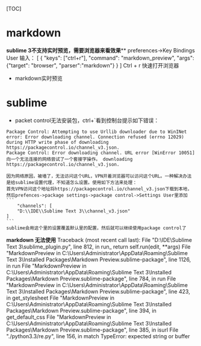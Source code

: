 [TOC]
# markdown
**sublime 3不支持实时预览，需要浏览器来看效果****
preferences->Key Bindings User 输入：
[
    { "keys": ["ctrl+r"], "command": "markdown_preview", "args":   {"target": "browser", "parser":"markdown"} }
]
Ctrl + r 快速打开浏览器

- markdown实时预览


# sublime
- packet control无法安装包，ctrl+`看到控制台提示如下错误：
```
Package Control: Attempting to use Urllib downloader due to WinINet error: Error downloading channel. Connection refused (errno 12029) during HTTP write phase of downloading https://packagecontrol.io/channel_v3.json.
Package Control: Error downloading channel. URL error [WinError 10051] 向一个无法连接的网络尝试了一个套接字操作。 downloading https://packagecontrol.io/channel_v3.json.
```
    因为网络原因，被墙了，无法访问这个URL，VPN开着浏览器可以访问这个URL。一种解决办法是给sublime设置代理，不知道怎么设置。使用如下方法来处理：
    首先VPN访问这个地址将https://packagecontrol.io/channel_v3.json下载到本地，然后prefences->package settings->package control->Settings User里添加
    ```
        "channels": [
        "D:\\IDE\\Sublime Text 3\\channel_v3.json"
    ]
    ```
    sublime会用这个里的设置覆盖默认里的配置，然后就可以继续使用package control了

**markdown 无法使用**
Traceback (most recent call last):
  File "D:\IDE\Sublime Text 3\sublime_plugin.py", line 812, in run_
    return self.run(edit, **args)
  File "MarkdownPreview in C:\Users\Administrator\AppData\Roaming\Sublime Text 3\Installed Packages\Markdown Preview.sublime-package", line 1126, in run
  File "MarkdownPreview in C:\Users\Administrator\AppData\Roaming\Sublime Text 3\Installed Packages\Markdown Preview.sublime-package", line 784, in run
  File "MarkdownPreview in C:\Users\Administrator\AppData\Roaming\Sublime Text 3\Installed Packages\Markdown Preview.sublime-package", line 423, in get_stylesheet
  File "MarkdownPreview in C:\Users\Administrator\AppData\Roaming\Sublime Text 3\Installed Packages\Markdown Preview.sublime-package", line 394, in get_default_css
  File "MarkdownPreview in C:\Users\Administrator\AppData\Roaming\Sublime Text 3\Installed Packages\Markdown Preview.sublime-package", line 385, in isurl
  File "./python3.3/re.py", line 156, in match
TypeError: expected string or buffer

